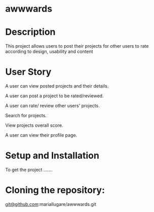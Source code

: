 # awwwards

# Description
This project allows users to post their projects for other users to rate according to design, usability and content
# User Story
A user can view posted projects and their details.

A user can post a project to be rated/reviewed.

A user can rate/ review other users' projects.

Search for projects.

View projects overall score.

A user can view their profile page.
# Setup and Installation
To get the project .......

# Cloning the repository:
git@github.com:mariallugare/awwwards.git
